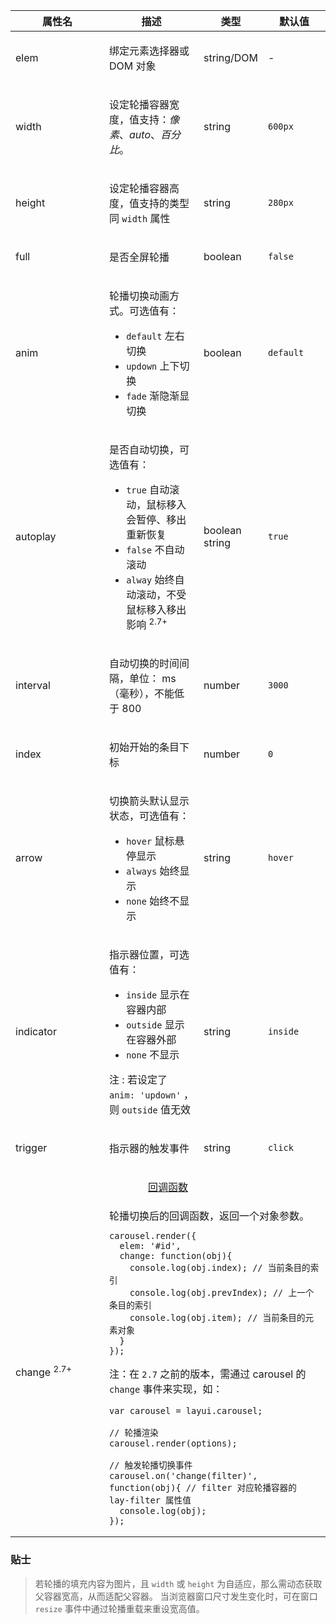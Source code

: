 <table class="layui-table">
  <colgroup>
    <col width="150">
    <col>
    <col width="100">
    <col width="100">
  </colgroup>
  <thead>
    <tr>
      <th>属性名</th>
      <th>描述</th>
      <th>类型</th>
      <th>默认值</th>
    </tr> 
  </thead>
  <tbody>
    <tr>
<td>elem</td>
<td>
  
绑定元素选择器或 DOM 对象

</td>
<td>string/DOM</td>
<td>-</td>
    </tr>
    <tr>
<td>width</td>
<td>
  
设定轮播容器宽度，值支持：*像素*、*auto*、*百分比*。

</td>
<td>string</td>
<td>

`600px`

</td>
    </tr>
    <tr>
<td>height</td>
<td>
  
设定轮播容器高度，值支持的类型同 `width` 属性

</td>
<td>string</td>
<td>

`280px`

</td>
    </tr>
    <tr>
<td>full</td>
<td>
  
是否全屏轮播

</td>
<td>boolean</td>
<td>

`false`

</td>
    </tr>
    <tr>
<td>anim</td>
<td>
  
轮播切换动画方式。可选值有：

- `default` 左右切换
- `updown` 上下切换
- `fade` 渐隐渐显切换

</td>
<td>boolean</td>
<td>

`default`

</td>
    </tr>
    <tr>
<td>autoplay</td>
<td>
  
是否自动切换，可选值有：

- `true` 自动滚动，鼠标移入会暂停、移出重新恢复
- `false` 不自动滚动
- `alway` 始终自动滚动，不受鼠标移入移出影响 <sup>2.7+</sup>


</td>
<td>boolean<br>string</td>
<td>

`true`

</td>
    </tr>
    <tr>
<td>interval</td>
<td>
  
自动切换的时间间隔，单位： ms （毫秒），不能低于 800

</td>
<td>number</td>
<td>

`3000`

</td>
    </tr>
    <tr>
<td>index</td>
<td>
  
初始开始的条目下标

</td>
<td>number</td>
<td>

`0`

</td>
    </tr>
    <tr>
<td>arrow</td>
<td>
  
切换箭头默认显示状态，可选值有：

- `hover` 鼠标悬停显示
- `always` 始终显示
- `none` 始终不显示

</td>
<td>string</td>
<td>

`hover`

</td>
    </tr>
    <tr>
<td>indicator</td>
<td>
  
指示器位置，可选值有：

- `inside` 显示在容器内部
- `outside` 显示在容器外部
- `none` 不显示

注 : 若设定了 `anim: 'updown'` ，则 `outside` 值无效

</td>
<td>string</td>
<td>

`inside`

</td>
    </tr>
    <tr>
<td>trigger</td>
<td>
  
指示器的触发事件

</td>
<td>string</td>
<td>

`click`

</td>
    </tr>
    <tr>
<td colspan="4" style="text-align: center"> 


<div id="options.callback" class="ws-anchor">

[回调函数](#options.callback)

</div>

</td>
    </tr>
    <tr>
<td>change <sup>2.7+</sup></td>
<td colspan="3">

<div id="options.change" lay-pid="options" class="ws-anchor">  
轮播切换后的回调函数，返回一个对象参数。
</div>

```
carousel.render({
  elem: '#id',
  change: function(obj){
    console.log(obj.index); // 当前条目的索引
    console.log(obj.prevIndex); // 上一个条目的索引
    console.log(obj.item); // 当前条目的元素对象
  }
});
```

注：在 `2.7` 之前的版本，需通过 carousel 的 `change` 事件来实现，如：

```
var carousel = layui.carousel;

// 轮播渲染
carousel.render(options); 

// 触发轮播切换事件
carousel.on('change(filter)', function(obj){ // filter 对应轮播容器的 lay-filter 属性值
  console.log(obj);
});  
```

</td>
    </tr>
  </tbody>
</table>

### 贴士

> 若轮播的填充内容为图片，且 `width` 或 `height` 为自适应，那么需动态获取父容器宽高，从而适配父容器。 当浏览器窗口尺寸发生变化时，可在窗口 `resize` 事件中通过轮播重载来重设宽高值。
